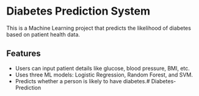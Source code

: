 # Diabetes Prediction System

This is a Machine Learning project that predicts the likelihood of diabetes based on patient health data.

## Features
- Users can input patient details like glucose, blood pressure, BMI, etc.
- Uses three ML models: Logistic Regression, Random Forest, and SVM.
- Predicts whether a person is likely to have diabetes.#   D i a b e t e s - P r e d i c t i o n  
 